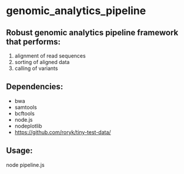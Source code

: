 # genomic_analytics_pipeline

## Robust genomic analytics pipeline framework that performs: 
1. alignment of read sequences
2. sorting of aligned data 
3. calling of variants

## Dependencies:
* bwa
* samtools
* bcftools
* node.js
* nodeplotlib
* https://github.com/roryk/tiny-test-data/

## Usage:
node pipeline.js
